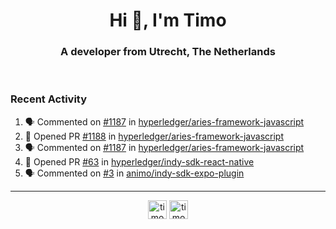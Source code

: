 <h1 align="center">Hi 👋, I'm Timo</h1>
<h3 align="center">A developer from Utrecht, The Netherlands</h3>
<br/>
<!-- https://github.com/rahuldkjain/github-profile-readme-generator --!>

<!--  <p align="left"><img src="https://github-readme-stats.vercel.app/api?username=timoglastra&show_icons=true&count_private=true&" alt="timoglastra" /></p> --!>

<!--
Github language stats
<p align="left"><img src="https://github-readme-stats.vercel.app/api/top-langs/?username=timoglastra&layout=compact" alt="timoglastra" /><p>
-->

<!-- Codestats language stats -->
<!-- <p align="left"><img src="https://codestats-readme.vercel.app/api/top-langs/?username=timoglastra&layout=compact&language_count=12" alt="timoglastra" /><p>    --!>
  
<h3>Recent Activity</h3>

<!--START_SECTION:activity-->
1. 🗣 Commented on [#1187](https://github.com/hyperledger/aries-framework-javascript/issues/1187) in [hyperledger/aries-framework-javascript](https://github.com/hyperledger/aries-framework-javascript)
2. 💪 Opened PR [#1188](https://github.com/hyperledger/aries-framework-javascript/pull/1188) in [hyperledger/aries-framework-javascript](https://github.com/hyperledger/aries-framework-javascript)
3. 🗣 Commented on [#1187](https://github.com/hyperledger/aries-framework-javascript/issues/1187) in [hyperledger/aries-framework-javascript](https://github.com/hyperledger/aries-framework-javascript)
4. 💪 Opened PR [#63](https://github.com/hyperledger/indy-sdk-react-native/pull/63) in [hyperledger/indy-sdk-react-native](https://github.com/hyperledger/indy-sdk-react-native)
5. 🗣 Commented on [#3](https://github.com/animo/indy-sdk-expo-plugin/issues/3) in [animo/indy-sdk-expo-plugin](https://github.com/animo/indy-sdk-expo-plugin)
<!--END_SECTION:activity-->

---

<p align="center">
<a href="https://twitter.com/timoglastra" target="blank"><img align="center" src="https://cdn.jsdelivr.net/npm/simple-icons@3.0.1/icons/twitter.svg" alt="timoglastra" height="30" width="30" /></a>
<a href="https://linkedin.com/in/timoglastra" target="blank"><img align="center" src="https://cdn.jsdelivr.net/npm/simple-icons@3.0.1/icons/linkedin.svg" alt="timoglastra" height="30" width="30" /></a>
</p>




